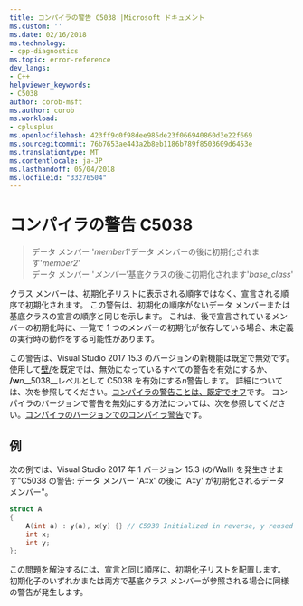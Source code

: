 ```yaml
---
title: コンパイラの警告 C5038 |Microsoft ドキュメント
ms.custom: ''
ms.date: 02/16/2018
ms.technology:
- cpp-diagnostics
ms.topic: error-reference
dev_langs:
- C++
helpviewer_keywords:
- C5038
author: corob-msft
ms.author: corob
ms.workload:
- cplusplus
ms.openlocfilehash: 423ff9c0f98dee985de23f066940860d3e22f669
ms.sourcegitcommit: 76b7653ae443a2b8eb1186b789f8503609d6453e
ms.translationtype: MT
ms.contentlocale: ja-JP
ms.lasthandoff: 05/04/2018
ms.locfileid: "33276504"
---
```

# <a name="compiler-warning-c5038"></a>コンパイラの警告 C5038

> データ メンバー '*member1*'データ メンバーの後に初期化されます'*member2*'  
> データ メンバー '*メンバー*'基底クラスの後に初期化されます'*base_class*'  

クラス メンバーは、初期化子リストに表示される順序ではなく、宣言される順序で初期化されます。 この警告は、初期化の順序がないデータ メンバーまたは基底クラスの宣言の順序と同じを示します。 これは、後で宣言されているメンバーの初期化時に、一覧で 1 つのメンバーの初期化が依存している場合、未定義の実行時の動作をする可能性があります。

この警告は、Visual Studio 2017 15.3 のバージョンの新機能は既定で無効です。 使用して[壁/](../../build/reference/compiler-option-warning-level.md)を既定では、無効になっているすべての警告を有効にするか、 __/w__*n*__5038__レベルとして C5038 を有効にする*n*警告します。 詳細については、次を参照してください。[コンパイラの警告ことは、既定でオフ](../../preprocessor/compiler-warnings-that-are-off-by-default.md)です。 コンパイラのバージョンで警告を無効にする方法については、次を参照してください。[コンパイラのバージョンでのコンパイラ警告](compiler-warnings-by-compiler-version.md)です。

## <a name="example"></a>例

次の例では、Visual Studio 2017 年 1 バージョン 15.3 (の/Wall) を発生させます"C5038 の警告: データ メンバー 'A::x' の後に 'A::y' が初期化されるデータ メンバー"。

```cpp
struct A
{
    A(int a) : y(a), x(y) {} // C5938 Initialized in reverse, y reused
    int x;
    int y;
};
```

この問題を解決するには、宣言と同じ順序に、初期化子リストを配置します。 初期化子のいずれかまたは両方で基底クラス メンバーが参照される場合に同様の警告が発生します。
